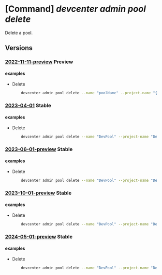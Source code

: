 # [Command] _devcenter admin pool delete_

Delete a pool.

## Versions

### [2022-11-11-preview](/Resources/mgmt-plane/L3N1YnNjcmlwdGlvbnMve30vcmVzb3VyY2Vncm91cHMve30vcHJvdmlkZXJzL21pY3Jvc29mdC5kZXZjZW50ZXIvcHJvamVjdHMve30vcG9vbHMve30=/2022-11-11-preview.xml) **Preview**

<!-- mgmt-plane /subscriptions/{}/resourcegroups/{}/providers/microsoft.devcenter/projects/{}/pools/{} 2022-11-11-preview -->

#### examples

- Delete
    ```bash
        devcenter admin pool delete --name "poolName" --project-name "{projectName}" --resource-group "rg1"
    ```

### [2023-04-01](/Resources/mgmt-plane/L3N1YnNjcmlwdGlvbnMve30vcmVzb3VyY2Vncm91cHMve30vcHJvdmlkZXJzL21pY3Jvc29mdC5kZXZjZW50ZXIvcHJvamVjdHMve30vcG9vbHMve30=/2023-04-01.xml) **Stable**

<!-- mgmt-plane /subscriptions/{}/resourcegroups/{}/providers/microsoft.devcenter/projects/{}/pools/{} 2023-04-01 -->

#### examples

- Delete
    ```bash
        devcenter admin pool delete --name "DevPool" --project-name "DevProject" --resource-group "rg1"
    ```

### [2023-06-01-preview](/Resources/mgmt-plane/L3N1YnNjcmlwdGlvbnMve30vcmVzb3VyY2Vncm91cHMve30vcHJvdmlkZXJzL21pY3Jvc29mdC5kZXZjZW50ZXIvcHJvamVjdHMve30vcG9vbHMve30=/2023-06-01-preview.xml) **Stable**

<!-- mgmt-plane /subscriptions/{}/resourcegroups/{}/providers/microsoft.devcenter/projects/{}/pools/{} 2023-06-01-preview -->

#### examples

- Delete
    ```bash
        devcenter admin pool delete --name "DevPool" --project-name "DevProject" --resource-group "rg1"
    ```

### [2023-10-01-preview](/Resources/mgmt-plane/L3N1YnNjcmlwdGlvbnMve30vcmVzb3VyY2Vncm91cHMve30vcHJvdmlkZXJzL21pY3Jvc29mdC5kZXZjZW50ZXIvcHJvamVjdHMve30vcG9vbHMve30=/2023-10-01-preview.xml) **Stable**

<!-- mgmt-plane /subscriptions/{}/resourcegroups/{}/providers/microsoft.devcenter/projects/{}/pools/{} 2023-10-01-preview -->

#### examples

- Delete
    ```bash
        devcenter admin pool delete --name "DevPool" --project-name "DevProject" --resource-group "rg1"
    ```

### [2024-05-01-preview](/Resources/mgmt-plane/L3N1YnNjcmlwdGlvbnMve30vcmVzb3VyY2Vncm91cHMve30vcHJvdmlkZXJzL21pY3Jvc29mdC5kZXZjZW50ZXIvcHJvamVjdHMve30vcG9vbHMve30=/2024-05-01-preview.xml) **Stable**

<!-- mgmt-plane /subscriptions/{}/resourcegroups/{}/providers/microsoft.devcenter/projects/{}/pools/{} 2024-05-01-preview -->

#### examples

- Delete
    ```bash
        devcenter admin pool delete --name "DevPool" --project-name "DevProject" --resource-group "rg1"
    ```
